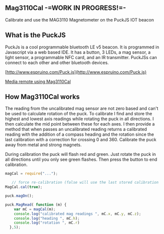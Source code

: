 ## Mag3110Cal -=WORK IN PROGRESS!=-
Calibrate and use the MAG3110 Magnetometer on the PuckJS IOT beacon

## What is the PuckJS
PuckJs is a cool programmable bluetooth LE v5 beacon. It is programmed in Javascript via a web based IDE. It has a button, 3 LEDs, a mag sensor, a light sensor, a programmable NFC card, and an IR transmitter. PuckJSs can connect to each other and other bluetooth devices.

 [http://www.espruino.com/Puck.js](http://www.espruino.com/Puck.js)

[Media remote using Mag3110Cal](http://forum.espruino.com/conversations/335649/)
 
## How Mag3110Cal works
The reading from the uncalibrated mag sensor are not zero based and can't be used to calculate rotation of the puck. To calibrate I find and store the highest and lowest axis readings while rotating the puck in all directions. I then calculate the mid point between these for each axes. I then provide a method that when passes an uncalibrated reading returns a calibrated reading with the addition of a compass heading and the rotation since the last calibration with a correction for crossing 0 and 360.  Calibrate the puck away from metal and strong magnets.

During calibration the puck will flash red and green. Just rotate the puck in all directions until you only see green flashes. Then press the button to end calibration.
```javascript
magCal = require("...");

   // force re-calibration (false will use the last stored calibration if available)
MagCal.cal(true);

puck.magOn();

puck.MagRead( function (m) {
    var mC = magCal(m);
    console.log("calibrated mag readings ", mC.x, mC.y, mC.z);
    console.log("heading ", mC.h);
    console.log("rotation ", mC.r)
  },5);
```

